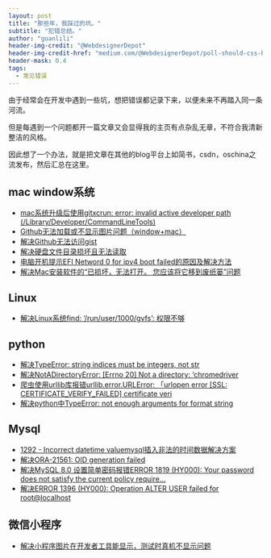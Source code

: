 ```yaml
---
layout: post
title: "那些年，我踩过的坑。"
subtitle: "犯错总结。"
author: "guanlili"
header-img-credit: "@WebdesignerDepot"
header-img-credit-href: "medium.com/@WebdesignerDepot/poll-should-css-become-more-like-a-programming-language-c74eb26a4270"
header-mask: 0.4
tags:
  - 常见错误
---
```


由于经常会在开发中遇到一些坑，想把错误都记录下来，以便未来不再踏入同一条河流。

但是每遇到一个问题都开一篇文章又会显得我的主页有点杂乱无章，不符合我清新整洁的风格。

因此想了一个办法，就是把文章在其他的blog平台上如简书，csdn，oschina之流发布，然后汇总在这里。

## mac window系统

- [mac系统升级后使用gitxcrun: error: invalid active developer path (/Library/Developer/CommandLineTools)](https://blog.csdn.net/outman_1921/article/details/111172889)
- [Github无法加载或不显示图片问题（window+mac）](https://blog.csdn.net/outman_1921/article/details/106595472)
- [解决Github无法访问gist](https://blog.csdn.net/outman_1921/article/details/113662781)
- [解决硬盘文件目录损坏且无法读取](https://blog.csdn.net/outman_1921/article/details/106139693)
- [电脑开机提示EFI Netword 0 for ipv4 boot failed的原因及解决方法](https://blog.csdn.net/outman_1921/article/details/113662802)
- [解决Mac安装软件的“已损坏，无法打开。 您应该将它移到废纸篓”问题](https://blog.csdn.net/outman_1921/article/details/114012537)

## Linux

- [解决Linux系统find: ‘/run/user/1000/gvfs’: 权限不够](https://blog.csdn.net/outman_1921/article/details/106140356)



## python

- [解决TypeError: string indices must be integers, not str](https://blog.csdn.net/outman_1921/article/details/109560307)
- [解决NotADirectoryError: [Errno 20] Not a directory: ‘chromedriver](https://blog.csdn.net/outman_1921/article/details/107728727)
- [爬虫使用urllib库报错urllib.error.URLError: 「urlopen error [SSL: CERTIFICATE_VERIFY_FAILED] certificate veri](https://blog.csdn.net/outman_1921/article/details/107095231)
- [解决python中TypeError: not enough arguments for format string](https://blog.csdn.net/outman_1921/article/details/106823432)

## Mysql

- [1292 - Incorrect datetime valuemysql插入非法的时间数据解决方案](https://blog.csdn.net/outman_1921/article/details/106728315)
- [解决ORA-21561: OID generation failed](https://blog.csdn.net/outman_1921/article/details/106454221)
- [解决MySQL 8.0 设置简单密码报错ERROR 1819 (HY000): Your password does not satisfy the current policy require...](https://blog.csdn.net/outman_1921/article/details/106140427)
- [解决ERROR 1396 (HY000): Operation ALTER USER failed for root@localhost](https://blog.csdn.net/outman_1921/article/details/106140395)

## 微信小程序

- [解决小程序图片在开发者工具能显示，测试时真机不显示问题](https://blog.csdn.net/outman_1921/article/details/106189744)


